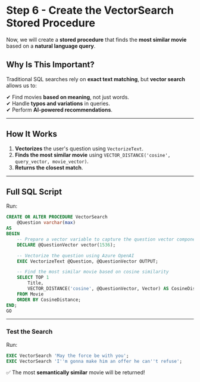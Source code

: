 # Step 6 - Create the VectorSearch Stored Procedure

Now, we will create a **stored procedure** that finds the **most similar movie** based on a **natural language query**.

## Why Is This Important?

Traditional SQL searches rely on **exact text matching**, but **vector search** allows us to:

✔ Find movies **based on meaning**, not just words.  
✔ Handle **typos and variations** in queries.  
✔ Perform **AI-powered recommendations**.

---

## How It Works

1. **Vectorizes** the user's question using `VectorizeText`.
2. **Finds the most similar movie** using `VECTOR_DISTANCE('cosine', query_vector, movie_vector)`.
3. **Returns the closest match**.

---

## Full SQL Script

Run:

```sql
CREATE OR ALTER PROCEDURE VectorSearch
    @Question varchar(max)
AS
BEGIN
    -- Prepare a vector variable to capture the question vector components
    DECLARE @QuestionVector vector(1536);

    -- Vectorize the question using Azure OpenAI
    EXEC VectorizeText @Question, @QuestionVector OUTPUT;

    -- Find the most similar movie based on cosine similarity
    SELECT TOP 1 
        Title, 
        VECTOR_DISTANCE('cosine', @QuestionVector, Vector) AS CosineDistance
    FROM Movie
    ORDER BY CosineDistance;
END;
GO
```

---

### Test the Search

Run:

```sql
EXEC VectorSearch 'May the force be with you';
EXEC VectorSearch 'I''m gonna make him an offer he can''t refuse';
```

✅ The most **semantically similar** movie will be returned!
